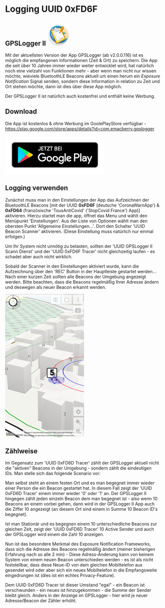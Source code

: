 # Logging UUID 0xFD6F

## GPSLogger II ![AppLogo](./misc/docs/gpsl-icon.png)
Mit der aktuellsten Version der App GPSLogger (ab v2.0.0.116) ist es möglich die empfangenen Informationen (Zeit & Ort)
zu speichern. Die App die seit über 10 Jahren immer wieder weiter entwicklet wird, hat natürlich noch eine vielzahl von
Funktionen mehr - aber wenn man nicht nur wissen möchte, wieviele BluetoothLE Beacons aktuell um einen herum ein
_Exposure Notification_ Signal senden, sondern diese Information in relation zu Zeit und Ort stehen möchte, dann ist
dies über diese App möglich.

Der GPSLogger II ist natürlich auch kostenfrei und enthält keine Werbung.

## Download
Die App ist kostenlos & ohne Werbung im GoolePlayStore verfügbar -
https://play.google.com/store/apps/details?id=com.emacberry.gpslogger

[![Google Play](./misc/playstore/google-play-badge_de.png)](https://play.google.com/store/apps/details?id=com.emacberry.gpslogger)

## Logging verwenden
Zunächst muss man in den Einstellungen der App das Aufzeichnen der BluetoothLE Beacons [mit der UUID **0xFD6F**
(deutsche 'CoronaWarnApp') & **0xFD64** (französische 'TousAntiCovid' ('StopCovid France') App)] aktivieren. Hierzu startet man die app,
öffnet das Menu und wählt den Menüpunkt 'Einstellungen'. Aus der Liste von Optionen wählt man den obersten Punkt
'Allgemeine Einstellungen...'. Dort den Schalter 'UUID Beacon Scanner' aktivieren. (Diese Einstellung muss natürlich nur
einmal erfolgen.)

Um Ihr System nicht unnötig zu belasten, sollten der 'UUID GPSLogger II Scann Dienst' und der 'UUID 0xFD6F Tracer' nicht
gleichzeitig laufen - es schadet aber auch nicht wirklich.

Sobald der Scanner in den Einstellungen aktiviert wurde, kann die Aufzeichnung über den 'REC' Button in der Hauptleiste
gestartet werden... Nach einer kurzen Zeit sollten alle Beacons der Umgebung angezeigt werden. Bitte beachten, dass die
Beacons regelmäßig Ihrer Adresse ändern und deswegen als neuer Beacon erkannt werden.

![Sample](./misc/docs/gpsl-uuid.png)

## Zählweise
Im Gegensatz zum 'UUID 0xFD6D Tracer' zählt der GPSLogger aktuell nicht die "aktiven" Beacons in der Umgebung - sondern
zählt die eindeutigen IDs. Man stelle sich das folgende Scenario vor:

Man selbst steht an einem festen Ort und es man begegnet immer wieder einer Person die ein Beacon gestartet hat. In
diesem Fall zeigt der 'UUID 0xFD6D Tracer' einem immer wieder '0' oder '1' an. Der GPSLogger II hingegen zählt jeden
einzeln Beacon dem man begegnet ist - also wenn 10 Beacons an einem vorbei gehen, dann wird in der GPSLogger II App auch
die Ziffer 10 angezeigt (an diesem Ort sind einem in Summe 10 Beacon ID's begegnet).

Ist man Stationär und es begegnen einem 10 unterschiedliche Beacons zur gleichen Zeit, zeigt der 'UUID 0xFD6D Tracer' 10
Active Sender und auch der GPSLogger wird einem die Zahl 10 anzeigen.

Nun ist das besondere Merkmal des Exposure Notification Frameworks, dass sich die Adresse des Beacons regelmäßig ändert 
(meiner bisherigen Erfahrung nach so alle 2 min) - Diese Adress-Änderung kann von keinem System von einem neuen Beacon
unterschieden werden - es ist als nicht feststellbar, dass diese Neue-ID von dem gleichen Mobiltelefon aus gesendet wird
oder aber sich ein neues Mobiltelefon in die Empfangsweite eingedrungen ist (dies ist ein echtes Privacy-Feature). 

Dem UUID 0xFD6D Tracer ist dieser Umstand "egal" - ein Beacon ist verschwunden - ein neues ist hinzugekommen - die Summe
der Sender bleibt gleich. Anders in der Anzeige im GPSLogger - hier wird je neuer Adresse/Beacon der Zähler erhöht.

[//]: # (### Besonderheit im GPSLogger II)
[//]: # (Aktuell ist die Implementierung so, dass der Scanner jede neue Adresse nur genau einmal [wie sie das erste mal im Scann auftaucht] meldet. Startet man die Aufzeichnung nachdem ein Beacon bereits vom Scanner erfasst wurde, so bekommt man auf der Karte für diese Beacon Adresse kein Symbol angezeigt - erst wenn das Beacon das nächste mal seine Adresse ändert, erscheint das Beacon auch auf der Karte. Dies kann den Eindruck erwecken, dass die Erkennung eines neuen Beacons länger dauern kann - dem ist nicht so. Sobald ein neues Beacon in Reichweite ist, wird es vom Scanner erfasst - die neue ID gemeldet und es erfolgt die Anzeige auf der Karte. Derzeit läßt das App-Design es nicht zu den im Hintergrund laufenden Scanner beim Start einer Aufzeichnung komplett zurückzusetzen [da muss ich nochmal in mich gehen].)
[//]: # (Zusammenfassend - Nach dem Start der Aufzeichnung kann es im ungünstigsten Fall bis zu zwei Minuten dauern bis ein Beacon [das sich schon vor dem Start der Aufzeichnung erfasst wurde] angezeigt wird. Neue Beacons werden sofort angezeigt.)
